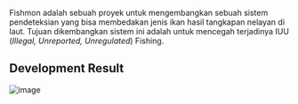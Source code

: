 Fishmon adalah sebuah proyek untuk mengembangkan sebuah sistem pendeteksian yang bisa membedakan jenis ikan hasil tangkapan nelayan di laut. Tujuan dikembangkan sistem ini adalah untuk mencegah terjadinya IUU (_Illegal, Unreported, Unregulated_) Fishing.

## Development Result

![image](https://github.com/Damed911/Fishmon-AI-Dev/assets/58605826/bf90cc01-9d5d-410f-a67b-57ed12c1d825)
